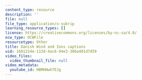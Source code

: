```yaml
---
content_type: resource
description: ''
file: null
file_type: application/x-subrip
learning_resource_types: []
license: https://creativecommons.org/licenses/by-nc-sa/4.0/
ocw_type: OCWFile
resourcetype: Other
title: Danish Wind and Ions captions
uid: 1601224e-113d-4ac6-94e3-306a401d7d59
video_files:
  video_thumbnail_file: null
video_metadata:
  youtube_id: HBMHHwkTEJg
---
```

